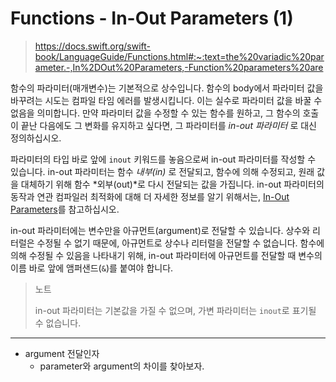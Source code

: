 # Functions - In-Out Parameters (1)

> https://docs.swift.org/swift-book/LanguageGuide/Functions.html#:~:text=the%20variadic%20parameter.-,In%2DOut%20Parameters,-Function%20parameters%20are

함수의 파라미터(매개변수)는 기본적으로 상수입니다. 함수의 body에서 파라미터 값을 바꾸려는 시도는 컴파일 타임 에러를 발생시킵니다. 이는 실수로 파라미터 값을 바꿀 수 없음을 의미합니다. 만약 파라미터 값을 수정할 수 있는 함수를 원하고, 그 함수의 호출이 끝난 다음에도 그 변화를 유지하고 싶다면, 그 파라미터를 *in-out 파라미터* 로 대신 정의하십시오. 

파라미터의 타입 바로 앞에 `inout` 키워드를 놓음으로써 in-out 파라미터를 작성할 수 있습니다. in-out 파라미터는 함수 *내부(in)* 로  전달되고, 함수에 의해 수정되고, 원래 값을 대체하기 위해 함수 *외부(out)*로 다시 전달되는 값을 가집니다. in-out 파라미터의 동작과 연관 컴파일러 최적화에 대해 더 자세한 정보를 알기 위해서는, [In-Out Parameters](https://docs.swift.org/swift-book/ReferenceManual/Declarations.html#ID545)를 참고하십시오.

in-out 파라미터에는 변수만을 아규먼트(argument)로 전달할 수 있습니다. 상수와 리터럴은 수정될 수 없기 때문에, 아규먼트로 상수나 리터럴을 전달할 수 없습니다. 함수에 의해 수정될 수 있음을 나타내기 위해, in-out 파라미터에 아규먼트를 전달할 때 변수의 이름 바로 앞에 앰퍼샌드(`&`)를 붙여야 합니다.

> 노트
>
> in-out 파라미터는 기본값을 가질 수 없으며, 가변 파라미터는 `inout`로 표기될 수 없습니다.

---

- argument 전달인자
  - parameter와 argument의 차이를 찾아보자.